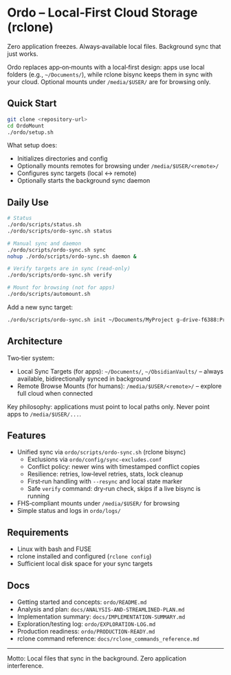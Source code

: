 # Ordo – Local‑First Cloud Storage (rclone)

Zero application freezes. Always‑available local files. Background sync that just works.

Ordo replaces app‑on‑mounts with a local‑first design: apps use local folders (e.g., `~/Documents/`), while rclone bisync keeps them in sync with your cloud. Optional mounts under `/media/$USER/` are for browsing only.

## Quick Start

```bash
git clone <repository-url>
cd OrdoMount
./ordo/setup.sh
```

What setup does:
- Initializes directories and config
- Optionally mounts remotes for browsing under `/media/$USER/<remote>/`
- Configures sync targets (local ↔ remote)
- Optionally starts the background sync daemon

## Daily Use

```bash
# Status
./ordo/scripts/status.sh
./ordo/scripts/ordo-sync.sh status

# Manual sync and daemon
./ordo/scripts/ordo-sync.sh sync
nohup ./ordo/scripts/ordo-sync.sh daemon &

# Verify targets are in sync (read‑only)
./ordo/scripts/ordo-sync.sh verify

# Mount for browsing (not for apps)
./ordo/scripts/automount.sh
```

Add a new sync target:
```bash
./ordo/scripts/ordo-sync.sh init ~/Documents/MyProject g-drive-f6388:Projects/MyProject 300
```

## Architecture

Two‑tier system:
- Local Sync Targets (for apps): `~/Documents/`, `~/ObsidianVaults/` – always available, bidirectionally synced in background
- Remote Browse Mounts (for humans): `/media/$USER/<remote>/` – explore full cloud when connected

Key philosophy: applications must point to local paths only. Never point apps to `/media/$USER/...`.

## Features

- Unified sync via `ordo/scripts/ordo-sync.sh` (rclone bisync)
	- Exclusions via `ordo/config/sync-excludes.conf`
	- Conflict policy: newer wins with timestamped conflict copies
	- Resilience: retries, low‑level retries, stats, lock cleanup
	- First‑run handling with `--resync` and local state marker
	- Safe `verify` command: dry‑run check, skips if a live bisync is running
- FHS‑compliant mounts under `/media/$USER/` for browsing
- Simple status and logs in `ordo/logs/`

## Requirements

- Linux with bash and FUSE
- rclone installed and configured (`rclone config`)
- Sufficient local disk space for your sync targets

## Docs

- Getting started and concepts: `ordo/README.md`
- Analysis and plan: `docs/ANALYSIS-AND-STREAMLINED-PLAN.md`
- Implementation summary: `docs/IMPLEMENTATION-SUMMARY.md`
- Exploration/testing log: `ordo/EXPLORATION-LOG.md`
- Production readiness: `ordo/PRODUCTION-READY.md`
- rclone command reference: `docs/rclone_commands_reference.md`

---

Motto: Local files that sync in the background. Zero application interference.